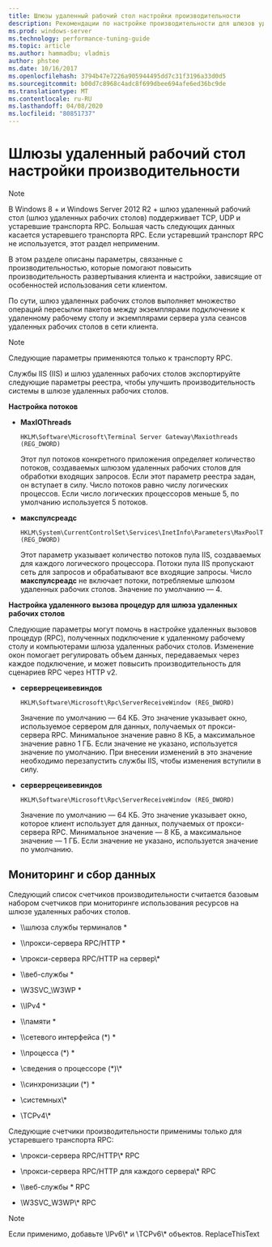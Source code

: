 ```yaml
---
title: Шлюзы удаленный рабочий стол настройки производительности
description: Рекомендации по настройке производительности для шлюзов удаленный рабочий стол
ms.prod: windows-server
ms.technology: performance-tuning-guide
ms.topic: article
ms.author: hammadbu; vladmis
author: phstee
ms.date: 10/16/2017
ms.openlocfilehash: 3794b47e7226a905944495dd7c31f3196a33d0d5
ms.sourcegitcommit: b00d7c8968c4adc8f699dbee694afe6ed36bc9de
ms.translationtype: MT
ms.contentlocale: ru-RU
ms.lasthandoff: 04/08/2020
ms.locfileid: "80851737"
---
```

# <a name="performance-tuning-remote-desktop-gateways"></a>Шлюзы удаленный рабочий стол настройки производительности

> [!NOTE]
> В Windows 8 + и Windows Server 2012 R2 + шлюз удаленный рабочий стол (шлюз удаленных рабочих столов) поддерживает TCP, UDP и устаревшие транспорта RPC. Большая часть следующих данных касается устаревшего транспорта RPC. Если устаревший транспорт RPC не используется, этот раздел неприменим.

В этом разделе описаны параметры, связанные с производительностью, которые помогают повысить производительность развертывания клиента и настройки, зависящие от особенностей использования сети клиентом.

По сути, шлюз удаленных рабочих столов выполняет множество операций пересылки пакетов между экземплярами подключение к удаленному рабочему столу и экземплярами сервера узла сеансов удаленных рабочих столов в сети клиента.

> [!NOTE]
> Следующие параметры применяются только к транспорту RPC.

Службы IIS (IIS) и шлюз удаленных рабочих столов экспортируйте следующие параметры реестра, чтобы улучшить производительность системы в шлюзе удаленных рабочих столов.

**Настройка потоков**

-   **MaxIOThreads**

    ``` syntax
    HKLM\Software\Microsoft\Terminal Server Gateway\Maxiothreads (REG_DWORD)
    ```

    Этот пул потоков конкретного приложения определяет количество потоков, создаваемых шлюзом удаленных рабочих столов для обработки входящих запросов. Если этот параметр реестра задан, он вступает в силу. Число потоков равно числу логических процессов. Если число логических процессоров меньше 5, по умолчанию используется 5 потоков.

-   **макспулсреадс**

    ``` syntax
    HKLM\System\CurrentControlSet\Services\InetInfo\Parameters\MaxPoolThreads (REG_DWORD)
    ```

    Этот параметр указывает количество потоков пула IIS, создаваемых для каждого логического процессора. Потоки пула IIS пропускают сеть для запросов и обрабатывают все входящие запросы. Число **макспулсреадс** не включает потоки, потребляемые шлюзом удаленных рабочих столов. Значение по умолчанию — 4.

**Настройка удаленного вызова процедур для шлюза удаленных рабочих столов**

Следующие параметры могут помочь в настройке удаленных вызовов процедур (RPC), полученных подключение к удаленному рабочему столу и компьютерами шлюза удаленных рабочих столов. Изменение окон помогает регулировать объем данных, передаваемых через каждое подключение, и может повысить производительность для сценариев RPC через HTTP v2.

-   **серверрецеивевиндов**

    ``` syntax
    HKLM\Software\Microsoft\Rpc\ServerReceiveWindow (REG_DWORD)
    ```

    Значение по умолчанию — 64 КБ. Это значение указывает окно, используемое сервером для данных, получаемых от прокси-сервера RPC. Минимальное значение равно 8 КБ, а максимальное значение равно 1 ГБ. Если значение не указано, используется значение по умолчанию. При внесении изменений в это значение необходимо перезапустить службы IIS, чтобы изменения вступили в силу.

-   **серверрецеивевиндов**

    ``` syntax
    HKLM\Software\Microsoft\Rpc\ServerReceiveWindow (REG_DWORD)
    ```

    Значение по умолчанию — 64 КБ. Это значение указывает окно, которое клиент использует для данных, получаемых от прокси-сервера RPC. Минимальное значение — 8 КБ, а максимальное значение — 1 ГБ. Если значение не указано, используется значение по умолчанию.

## <a name="monitoring-and-data-collection"></a>Мониторинг и сбор данных

Следующий список счетчиков производительности считается базовым набором счетчиков при мониторинге использования ресурсов на шлюзе удаленных рабочих столов.

-   \\\\шлюза службы терминалов \*

-   \\\\прокси-сервера RPC/HTTP \*

-   \\прокси-сервера RPC/HTTP на сервер\\\*

-   \\\\веб-службы \*

-   \\W3SVC\_\\W3WP \*

-   \\\\IPv4 \*

-   \\\\памяти \*

-   \\\\сетевого интерфейса (\*) \*

-   \\\\процесса (\*) \*

-   \\сведения о процессоре (\*)\\\*

-   \\\\синхронизации (\*) \*

-   \\системных\\\*

-   \\TCPv4\\\*

Следующие счетчики производительности применимы только для устаревшего транспорта RPC:

-   \\прокси-сервера RPC/HTTP\\\* RPC

-   \\прокси-сервера RPC/HTTP для каждого сервера\\\* RPC

-   \\\\веб-службы \* RPC

-   \\W3SVC\_W3WP\\\* RPC

> [!NOTE]
> Если применимо, добавьте \\IPv6\\\* и \\TCPv6\\\* объектов. ReplaceThisText


